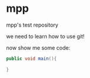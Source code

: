# mpp
mpp's test repository

we need to learn how to use git!

now show me some code:

```java
public void main(){
	
}

```